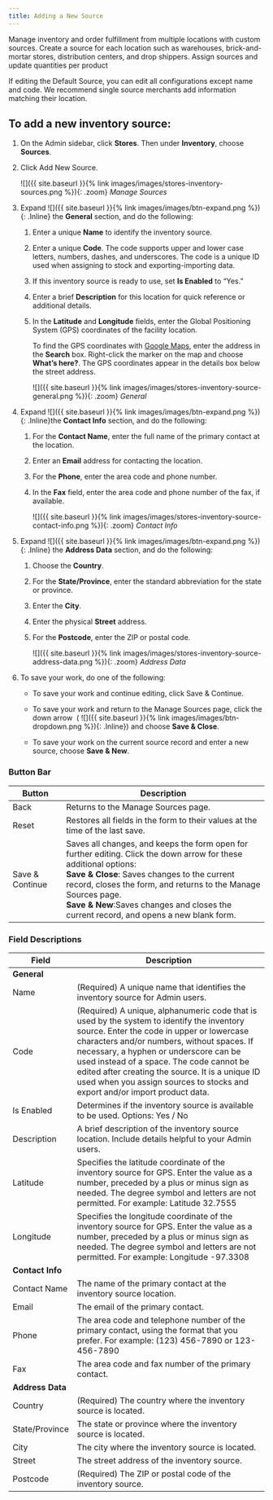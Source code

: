 ```yaml
---
title: Adding a New Source
---
```


Manage inventory and order fulfillment from multiple locations with custom sources. Create a source for each location such as warehouses, brick-and-mortar stores, distribution centers, and drop shippers. Assign sources and update quantities per product

If editing the Default Source, you can edit all configurations except name and code. We recommend single source merchants add information matching their location.

## To add a new inventory source:

1. On the Admin sidebar, click **Stores**. Then under **Inventory**, choose **Sources**.

1. Click <span class="btn">Add New Source</span>.

   ![]({{ site.baseurl }}{% link images/images/stores-inventory-sources.png %}){: .zoom}
   *Manage Sources*

1. Expand ![]({{ site.baseurl }}{% link images/images/btn-expand.png %}){: .Inline} the **General** section, and do the following:

   1. Enter a unique **Name** to identify the inventory source.

   1. Enter a unique **Code**. The code supports upper and lower case letters, numbers, dashes, and underscores. The code is a unique ID used when assigning to stock and exporting-importing data.

   1. If this inventory source is ready to use, set **Is Enabled** to “Yes.”

   1. Enter a brief **Description** for this location for quick reference or additional details.

   1. In the **Latitude** and **Longitude** fields, enter the Global Positioning System (GPS) coordinates of the facility location.

      To find the GPS coordinates with [Google Maps][1], enter the address in the **Search** box. Right-click the marker on the map and choose **What’s here?**.
      The GPS coordinates appear in the details box below the street address.

      ![]({{ site.baseurl }}{% link images/images/stores-inventory-source-general.png %}){: .zoom}
      *General*

1. Expand ![]({{ site.baseurl }}{% link images/images/btn-expand.png %}){: .Inline}the **Contact Info** section, and do the following:

   1. For the **Contact Name**, enter the full name of the primary contact at the location.

   1. Enter an **Email** address for contacting the location.

   1. For the **Phone**, enter the area code and phone number.

   1. In the **Fax** field, enter the area code and phone number of the fax, if available.

      ![]({{ site.baseurl }}{% link images/images/stores-inventory-source-contact-info.png %}){: .zoom}
      *Contact Info*

1. Expand ![]({{ site.baseurl }}{% link images/images/btn-expand.png %}){: .Inline} the **Address Data** section, and do the following:

   1. Choose the **Country**.

   1. For the **State/Province**, enter the standard abbreviation for the state or province.

   1. Enter the **City**.

   1. Enter the physical **Street** address.

   1. For the **Postcode**, enter the ZIP or postal code.

      ![]({{ site.baseurl }}{% link images/images/stores-inventory-source-address-data.png %}){: .zoom}
      *Address Data*

1. To save your work, do one of the following:

   * To save your work and continue editing, click <span class="btn">Save &amp; Continue</span>.
   * To save your work and return to the Manage Sources page, click the down arrow  ( ![]({{ site.baseurl }}{% link images/images/btn-dropdown.png %}){: .Inline}) and choose **Save &amp; Close**.

   * To save your work on the current source record and enter a new source, choose **Save &amp; New**.

### Button Bar

|Button|Description|
|--|--|
|Back|Returns to the Manage Sources page.|
|Reset|Restores all fields in the form to their values at the time of the last save.|
|Save &amp; Continue|Saves all changes, and keeps the form open for further editing. Click the down arrow for these additional options:<br/>**Save &amp; Close**: Saves changes to the current record, closes the form, and returns to the Manage Sources page.<br/>**Save &amp; New**:Saves changes and closes the current record, and opens a new blank form.|

### Field Descriptions

|Field|Description|
|--|--|
|**General**| | 
|Name|(Required) A unique name that identifies the  inventory source for Admin users.|
|Code|(Required) A unique, alphanumeric code that is used by the system to identify the inventory source. Enter the code in upper or lowercase characters and/or numbers, without spaces. If necessary, a hyphen or underscore can be used instead of a space. The code cannot be edited after creating the source. It is a unique ID used when you assign sources to stocks and export and/or import product data.|
|Is Enabled|Determines if the inventory source is available to be used. Options: Yes / No|
|Description|A brief description of the inventory source location. Include details helpful to your Admin users.|
|Latitude|Specifies the latitude coordinate of the inventory source for GPS. Enter the value  as a number, preceded by a plus or minus sign as needed. The degree symbol and letters are not permitted. For example: Latitude 32.7555|
|Longitude|Specifies the longitude coordinate of the inventory source for GPS. Enter the value  as a number, preceded by a plus or minus sign as needed. The degree symbol and letters are not permitted. For example: Longitude -97.3308|
|**Contact Info**|
|Contact Name|The name of the primary contact at the inventory source location.|
|Email|The email of the primary contact.|
|Phone|The area code and telephone number of the primary contact, using the format that you prefer.  For example: (123) 456-7890 or 123-456-7890|
|Fax|The area code and fax number of the primary contact.|
|**Address Data**| |
|Country|(Required) The country where the inventory source is located.|
|State/Province|The state or province where the inventory source is located.|
|City|The city where the inventory source is located.|
|Street|The street address of the inventory source.|
|Postcode|(Required) The ZIP or postal code of the inventory source.|

[1]: https://www.google.com/maps
